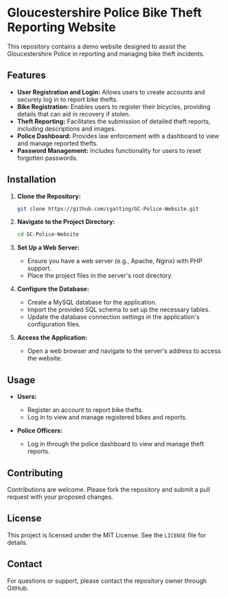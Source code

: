 
# Gloucestershire Police Bike Theft Reporting Website

This repository contains a demo website designed to assist the Gloucestershire Police in reporting and managing bike theft incidents.

## Features

- **User Registration and Login:** Allows users to create accounts and securely log in to report bike thefts.
- **Bike Registration:** Enables users to register their bicycles, providing details that can aid in recovery if stolen.
- **Theft Reporting:** Facilitates the submission of detailed theft reports, including descriptions and images.
- **Police Dashboard:** Provides law enforcement with a dashboard to view and manage reported thefts.
- **Password Management:** Includes functionality for users to reset forgotten passwords.

## Installation

1. **Clone the Repository:**
   ```bash
   git clone https://github.com/cgatting/GC-Police-Website.git
   ```

2. **Navigate to the Project Directory:**
   ```bash
   cd GC-Police-Website
   ```

3. **Set Up a Web Server:**
   - Ensure you have a web server (e.g., Apache, Nginx) with PHP support.
   - Place the project files in the server's root directory.

4. **Configure the Database:**
   - Create a MySQL database for the application.
   - Import the provided SQL schema to set up the necessary tables.
   - Update the database connection settings in the application's configuration files.

5. **Access the Application:**
   - Open a web browser and navigate to the server's address to access the website.

## Usage

- **Users:**
  - Register an account to report bike thefts.
  - Log in to view and manage registered bikes and reports.

- **Police Officers:**
  - Log in through the police dashboard to view and manage theft reports.

## Contributing

Contributions are welcome. Please fork the repository and submit a pull request with your proposed changes.

## License

This project is licensed under the MIT License. See the `LICENSE` file for details.

## Contact

For questions or support, please contact the repository owner through GitHub.
